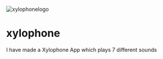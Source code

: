 ![xylophonelogo](https://user-images.githubusercontent.com/84502026/186918211-cbaf56bf-f545-4b03-9734-34e3b0b99173.png)
# xylophone
I have made a Xylophone App which plays 7 different sounds
